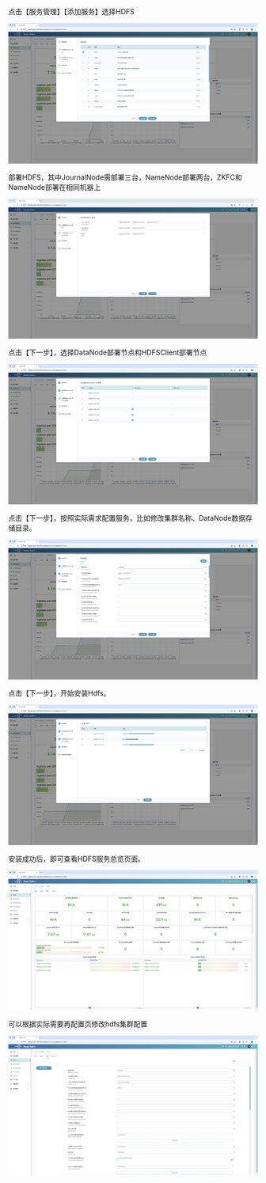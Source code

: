 点击【服务管理】【添加服务】选择HDFS

![hdfs-1.png](/i18n/zh-Hans/docusaurus-plugin-content-docs/current/使用手册/imgs/2/hdfs-1.png)

部署HDFS，其中JournalNode需部署三台，NameNode部署两台，ZKFC和NameNode部署在相同机器上

![hdfs-2.png](/i18n/zh-Hans/docusaurus-plugin-content-docs/current/使用手册/imgs/2/hdfs-2.png)

点击【下一步】，选择DataNode部署节点和HDFSClient部署节点

![hdfs-3.png](/i18n/zh-Hans/docusaurus-plugin-content-docs/current/使用手册/imgs/2/hdfs-3.png)

点击【下一步】，按照实际需求配置服务，比如修改集群名称、DataNode数据存储目录。

![hdfs-4.png](/i18n/zh-Hans/docusaurus-plugin-content-docs/current/使用手册/imgs/2/hdfs-4.png)

点击【下一步】，开始安装Hdfs。

![hdfs-5.png](/i18n/zh-Hans/docusaurus-plugin-content-docs/current/使用手册/imgs/2/hdfs-5.png)

安装成功后，即可查看HDFS服务总览页面。

![hdfs-6.png](/i18n/zh-Hans/docusaurus-plugin-content-docs/current/使用手册/imgs/2/hdfs-6.png)

可以根据实际需要再配置页修改hdfs集群配置

![hdfs-7.png](/i18n/zh-Hans/docusaurus-plugin-content-docs/current/使用手册/imgs/2/hdfs-7.png)
